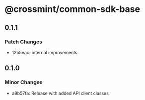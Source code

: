 # @crossmint/common-sdk-base

## 0.1.1

### Patch Changes

-   12b5eac: internal improvements

## 0.1.0

### Minor Changes

-   a9b57fa: Release with added API client classes
